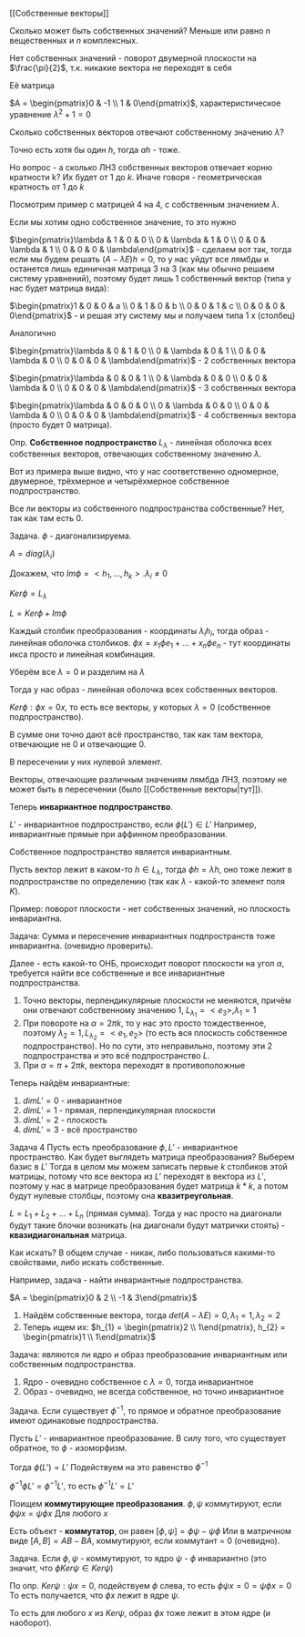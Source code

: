 [[Собственные векторы]]

Сколько может быть собственных значений? Меньше или равно $n$ вещественных и $n$ комплексных.

Нет собственных значений - поворот двумерной плоскости на $\frac{\pi}{2}$, т.к. никакие вектора не переходят в себя

Её матрица

$A = \begin{pmatrix}0  & -1 \\ 1 & 0\end{pmatrix}$, характеристическое уравнение $\lambda^{2} + 1 = 0$

Сколько собственных векторов отвечают собственному значению $\lambda$?

Точно есть хотя бы один $h$, тогда $ah$ - тоже.

Но вопрос - а сколько ЛНЗ собственных векторов отвечает корню кратности k?
Их будет от 1 до $k$. Иначе говоря - геометрическая кратность от 1 до $k$

Посмотрим пример с матрицей 4 на 4, с собственным значением $\lambda$.

Если мы хотим одно собственное значение, то это нужно

$\begin{pmatrix}\lambda  & 1 & 0 & 0 \\ 0 & \lambda & 1 & 0 \\ 0 & 0 & \lambda & 1 \\ 0 & 0 & 0 & \lambda\end{pmatrix}$ - сделаем вот так, тогда если мы будем решать $(A - \lambda E)h = 0$, то у нас уйдут все лямбды и останется лишь единичная матрица 3 на 3 (как мы обычно решаем систему уравнений), поэтому будет лишь 1 собственный вектор (типа у нас будет матрица вида):

$\begin{pmatrix}1  & 0 & 0 & a \\ 0 & 1 & 0 & b \\ 0 & 0 & 1 & c \\ 0 & 0 & 0 & 0\end{pmatrix}$ - и решая эту систему мы и получаем типа 1 x (столбец)

Аналогично

$\begin{pmatrix}\lambda  & 0 & 1 & 0 \\ 0 & \lambda & 0 & 1 \\ 0 & 0 & \lambda & 0 \\ 0 & 0 & 0 & \lambda\end{pmatrix}$ - 2 собственных вектора

$\begin{pmatrix}\lambda  & 0 & 0 & 1 \\ 0 & \lambda & 0 & 0 \\ 0 & 0 & \lambda & 0 \\ 0 & 0 & 0 & \lambda\end{pmatrix}$ - 3 собственных вектора

$\begin{pmatrix}\lambda  & 0 & 0 & 0 \\ 0 & \lambda & 0 & 0 \\ 0 & 0 & \lambda & 0 \\ 0 & 0 & 0 & \lambda\end{pmatrix}$ - 4 собственных вектора (просто будет 0 матрица).

Опр. **Собственное подпространство** $L_{\lambda}$ - линейная оболочка всех собственных векторов, отвечающих собственному значению $\lambda$.

Вот из примера выше видно, что у нас соответственно одномерное, двумерное, трёхмерное и четырёхмерное собственное подпространство.

Все ли векторы из собственного подпространства собственные? Нет, так как там есть 0.

Задача.
$\phi$ - диагонализируема.

$A = diag(\lambda_i)$

Докажем, что $Im \phi = <h_{1}, ..., h_{k}>. \lambda_{i} \ne 0$

$Ker \phi = L_{\lambda}$

$L = Ker \phi + Im \phi$

Каждый столбик преобразования - координаты $\lambda_{i}h_{i}$, тогда образ - линейная оболочка столбиков.
$\phi x = x_{1}\phi e_{1} + ... + x_{n}\phi e_{n}$ - тут координаты икса просто и линейная комбинация.

Уберём все $\lambda = 0$ и разделим на $\lambda$

Тогда у нас образ - линейная оболочка всех собственных векторов.

$Ker \phi: \phi x = 0x$, то есть все векторы, у которых $\lambda = 0$ (собственное подпространство).

В сумме они точно дают всё пространство, так как там вектора, отвечающие не 0 и отвечающие 0.

В пересечении у них нулевой элемент.

Векторы, отвечающие различным значениям лямбда ЛНЗ, поэтому не может быть в пересечении (было [[Собственные векторы|тут]]).

Теперь **инвариантное подпространство**.

$L'$ - инвариантное подпространство, если $\phi(L') \in L'$
Например, инвариантные прямые при аффинном преобразовании.

Собственное подпространство является инвариантным.

Пусть вектор лежит в каком-то $h \in L_{\lambda}$, тогда $\phi h = \lambda h$, оно тоже лежит в подпространстве по определению (так как $\lambda$ - какой-то элемент поля $K$).

Пример: поворот плоскости - нет собственных значений, но плоскость инвариантна.

Задача:
Сумма и пересечение инвариантных подпространств тоже инвариантна.
(очевидно проверить).

Далее - есть какой-то ОНБ, происходит поворот плоскости на угол $\alpha$, требуется найти все собственные и все инвариантные подпространства.

1) Точно векторы, перпендикулярные плоскости не меняются, причём они отвечают собственному значению $1$, $L_{\lambda_{1}} = <e_{3}>, \lambda_{1} = 1$
2) При повороте на $\alpha = 2\pi k$, то у нас это просто тождественное, поэтому $\lambda_{2} = 1, L_{\lambda_{2}} = <e_{1}, e_{2}>$ (то есть вся плоскость собственное подпространство).
Но по сути, это неправильно, поэтому эти 2 подпространства и это всё подпространство $L$.
3) При $\alpha = \pi + 2\pi k$, вектора переходят в противоположные

Теперь найдём инвариантные:
1) $dim L' = 0$ - инвариантное
2) $dim L' = 1$ - прямая, перпендикулярная плоскости
3) $dim L' = 2$ - плоскость
4) $dim L' = 3$ - всё пространство

Задача 4
Пусть есть преобразование $\phi, L'$ - инвариантное пространство. Как будет выглядеть матрица преобразования?
Выберем базис в $L'$
Тогда в целом мы можем записать первые $k$ столбиков этой матрицы, потому что все вектора из $L'$ переходят в вектора из $L'$, поэтому у нас в матрице преобразования будет матрица $k * k$, а потом будут нулевые столбцы, поэтому она **квазитреугольная**.

$L = L_{1} + L_{2} + ... + L_{n}$ (прямая сумма).
Тогда у нас просто на диагонали будут такие блочки возникать (на диагонали будут матрички стоять) - **квазидиагональная** матрица.

Как искать? В общем случае - никак, либо пользоваться какими-то свойствами, либо искать собственные.

Например, задача - найти инвариантные подпространства.

$A = \begin{pmatrix}0  & 2 \\ -1 & 3\end{pmatrix}$
1) Найдём собственные вектора, тогда $det(A - \lambda E) = 0, \lambda_{1} = 1, \lambda_{2} = 2$
2) Теперь ищем их: $h_{1} = \begin{pmatrix}2 \\ 1\end{pmatrix}, h_{2} = \begin{pmatrix}1 \\ 1\end{pmatrix}$

Задача:
являются ли ядро и образ преобразование инвариантным или собственным подпространства.
1) Ядро - очевидно собственное с $\lambda = 0$, тогда инвариантное
2) Образ - очевидно, не всегда собственное, но точно инвариантное

Задача. Если существует $\phi^{-1}$, то прямое и обратное преобразование имеют одинаковые подпространства.

Пусть $L'$ - инвариантное преобразование. В силу того, что существует обратное, то $\phi$ - изоморфизм.

Тогда $\phi(L') = L'$
Подействуем на это равенство $\phi^{-1}$

$\phi^{-1}\phi L' = \phi^{-1}L'$, то есть $\phi^{-1}L' = L'$

Поищем **коммутирующие преобразования**. $\phi, \psi$ коммутируют, если $\phi \psi x = \psi \phi x$
Для любого $x$

Есть объект - **коммутатор**, он равен $[\phi, \psi] = \phi \psi - \psi \phi$
Или в матричном виде $[A, B] = AB - BA$, коммутируют, если коммутант = 0 (очевидно).

Задача. Если $\phi, \psi$ - коммутируют, то ядро $\psi$ - $\phi$ инвариантно (это значит, что $\phi Ker \psi \in Ker \psi$)

По опр. $Ker \psi: \psi x = 0$, подействуем $\phi$ слева, то есть $\phi \psi x = 0 = \psi \phi x = 0$
То есть получается, что $\phi x$ лежит в ядре $\psi$.

То есть для любого $x$ из $Ker \psi$, образ $\phi x$ тоже лежит в этом ядре (и наоборот).